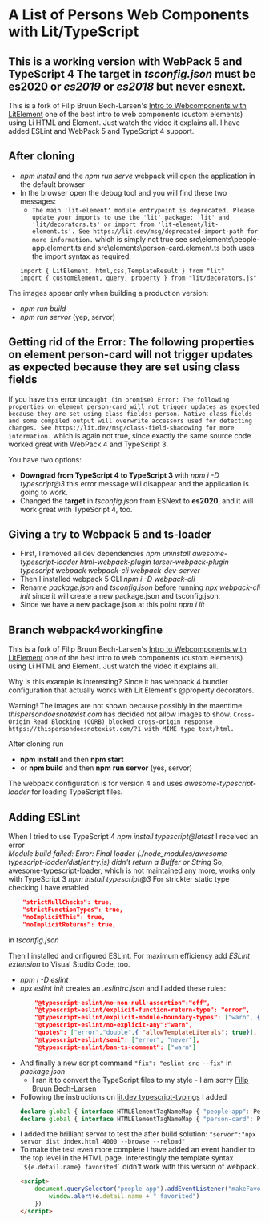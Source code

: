 # A List of Persons Web Components with Lit/TypeScript

This is a working version with WebPack 5 and TypeScript 4
The **target** in *tsconfig.json* must be **es2020** or *es2019* or *es2018* but never esnext. 
--

This is a fork of Filip Bruun Bech-Larsen's [Intro to Webcomponents with LitElement](https://youtu.be/ADgo_JVK02A) one of the best intro to web components (custom elements) using Li HTML and Element. Just watch the video it explains all.
I have added ESLint and WebPack 5 and TypeScript 4 support.


## After cloning
- *npm install* and the *npm run serve* webpack will open the application in the default browser
- In the browser open the debug tool and you will find these two messages:
    - `The main 'lit-element' module entrypoint is deprecated. Please update your imports to use the 'lit' package: 'lit' and 'lit/decorators.ts' or import from 'lit-element/lit-element.ts'. See https://lit.dev/msg/deprecated-import-path for more information.`
    which is simply not true see src\elements\people-app.element.ts and src\elements\person-card.element.ts both uses the import syntax as required:
    ```
    import { LitElement, html,css,TemplateResult } from "lit"
    import { customElement, query, property } from "lit/decorators.js"
    ```

The images appear only when building a production version:
- *npm run build*
- *npm run servor* (yep, servor)

## Getting rid of the Error: The following properties on element person-card will not trigger updates as expected because they are set using class fields
If you have this error 
`Uncaught (in promise) Error: The following properties on element person-card will not trigger updates as expected because they are set using class fields: person. Native class fields and some compiled output will overwrite accessors used for detecting changes. See https://lit.dev/msg/class-field-shadowing for more information.`
which is again not true, since exactly the same source code worked great with WebPack 4 and TypeScript 3.

You have two options:
- **Downgrad from TypeScript 4 to TypeScript 3** with *npm i -D typescript@3* this error message will disappear and the application is going to work. 
- Changed the **target** in *tsconfig.json* from ESNext to **es2020**, and it will work great with TypeScript 4, too.

## Giving a try to Webpack 5 and ts-loader
- First, I removed all dev dependencies *npm uninstall awesome-typescript-loader html-webpack-plugin terser-webpack-plugin typescript webpack webpack-cli webpack-dev-server*
- Then I installed webpack 5 CLI *npm i -D webpack-cli*
- Rename *package.json* and *tsconfig.json* before running *npx webpack-cli init* since it will create a new package.json and tsconfig.json.
- Since we have a new package.json at this point *npm i lit* 



## Branch webpack4workingfine 

This is a fork of Filip Bruun Bech-Larsen's [Intro to Webcomponents with LitElement](https://youtu.be/ADgo_JVK02A) one of the best intro to web components (custom elements) using Li HTML and Element. Just watch the video it explains all.

Why is this example is interesting? Since it has webpack 4 bundler configuration that actually works with Lit Element's @property decorators.

Warning! The images are not shown because possibly in the maentime *thispersondoesnotexist.com* has decided not allow images to show.
`Cross-Origin Read Blocking (CORB) blocked cross-origin response https://thispersondoesnotexist.com/?1 with MIME type text/html.`

After cloning run 
- **npm install** and then **npm start**
- or **npm build** and then **npm run servor** (yes, servor)

The webpack configuration is for version 4 and uses *awesome-typescript-loader* for loading TypeScript files. 

## Adding ESLint
When I tried to use TypeScript 4 *npm install typescript@latest* I received an error  
*Module build failed: Error: Final loader (./node_modules/awesome-typescript-loader/dist/entry.js) didn't return a Buffer or String* 
So, awesome-typescript-loader, which is not maintained any more, works only with TypeScript 3 *npm install typescript@3*
For strickter static type checking I have enabled
```json
    "strictNullChecks": true,       
    "strictFunctionTypes": true,    
    "noImplicitThis": true,        
    "noImplicitReturns": true,         
```
in *tsconfig.json*

Then I installed and cnfigured ESLint. For maximum efficiency add *ESLint extension* to Visual Studio Code, too.
- *npm i -D eslint*
- *npx eslint init* creates an *.eslintrc.json* and I added these rules:
    ```json
        "@typescript-eslint/no-non-null-assertion":"off",
        "@typescript-eslint/explicit-function-return-type": "error", 
        "@typescript-eslint/explicit-module-boundary-types": ["warn", {"allowArgumentsExplicitlyTypedAsAny":true}], 
        "@typescript-eslint/no-explicit-any":"warn", 
        "quotes": ["error","double",{ "allowTemplateLiterals": true}], 
        "@typescript-eslint/semi": ["error", "never"], 
        "@typescript-eslint/ban-ts-comment": ["warn"]    
    ```
- And finally a new script command `"fix": "eslint src --fix"` in *package.json*
    - I ran it to convert the TypeScript files to my style - I am sorry [Filip Bruun Bech-Larsen](https://github.com/filipbech)
- Following the instructions on [lit.dev typescript-typings](https://lit.dev/docs/components/defining/#typescript-typings) I added
    ```typescript
    declare global { interface HTMLElementTagNameMap { "people-app": PeopleAppElement}}
    declare global { interface HTMLElementTagNameMap { "person-card": PersonCardElement}}
    ```
- I added the brilliant servor to test the after build solution:
`"servor":"npx servor dist index.html 4000 --browse --reload"`
- To make the test even more complete I have added an event handler to the top level in the HTML page.
Interestingly the template syntax ``` `${e.detail.name} favorited` ``` didn't work with this version of webpack.
    ```html
    <script>
        document.querySelector("people-app").addEventListener("makeFavourite",(e)=>{
            window.alert(e.detail.name + " favorited")
        })
    </script>
    ```
